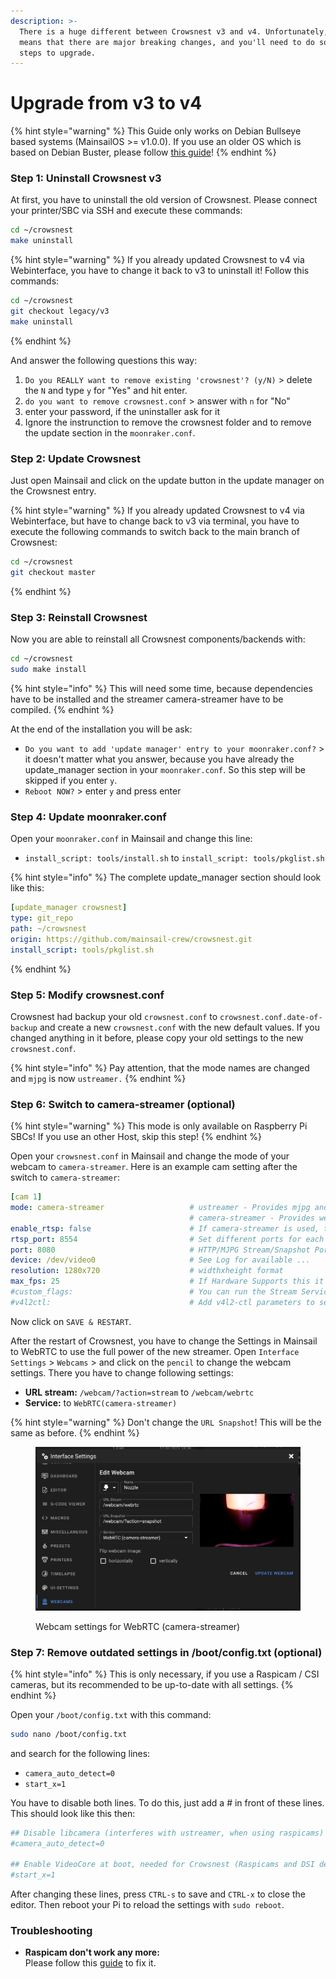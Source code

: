 ```yaml
---
description: >-
  There is a huge different between Crowsnest v3 and v4. Unfortunately, it also
  means that there are major breaking changes, and you'll need to do some manual
  steps to upgrade.
---
```


# Upgrade from v3 to v4

{% hint style="warning" %}
This Guide only works on Debian Bullseye based systems (MainsailOS >= v1.0.0). If you use an older OS which is based on Debian Buster, please follow [this guide](use-legacy-branch-on-buster.md)!
{% endhint %}

### Step 1: Uninstall Crowsnest v3

At first, you have to uninstall the old version of Crowsnest. Please connect your printer/SBC via SSH and execute these commands:

```bash
cd ~/crowsnest
make uninstall
```

{% hint style="warning" %}
If you already updated Crowsnest to v4 via Webinterface, you have to change it back to v3 to uninstall it! Follow this commands:

```bash
cd ~/crowsnest
git checkout legacy/v3
make uninstall
```
{% endhint %}

And answer the following questions this way:

1. `Do you REALLY want to remove existing 'crowsnest'? (y/N)` > delete the `N` and type `y` for "Yes" and hit enter.
2. `do you want to remove crowsnest.conf` > answer with `n` for "No"
3. enter your password, if the uninstaller ask for it
4. Ignore the instrunction to remove the crowsnest folder and to remove the update section in the `moonraker.conf`.

### Step 2: Update Crowsnest

Just open Mainsail and click on the update button in the update manager on the Crowsnest entry.

{% hint style="warning" %}
If you already updated Crowsnest to v4 via Webinterface, but have to change back to v3 via terminal, you have to execute the following commands to switch back to the main branch of Crowsnest:

```bash
cd ~/crowsnest
git checkout master
```
{% endhint %}

### Step 3: Reinstall Crowsnest

Now you are able to reinstall all Crowsnest components/backends with:

```bash
cd ~/crowsnest
sudo make install
```

{% hint style="info" %}
This will need some time, because dependencies have to be installed and the streamer camera-streamer have to be compiled.
{% endhint %}

At the end of the installation you will be ask:

* `Do you want to add 'update manager' entry to your moonraker.conf?` > it  doesn't matter what you answer, because you have already the update\_manager section in your `moonraker.conf`. So this step will be skipped if you enter `y`.
* `Reboot NOW?` > enter `y` and press enter

### Step 4: Update moonraker.conf

Open your `moonraker.conf` in Mainsail and change this line:

* `install_script: tools/install.sh` to `install_script: tools/pkglist.sh`

{% hint style="info" %}
The complete update\_manager section should look like this:

```yaml
[update_manager crowsnest]
type: git_repo
path: ~/crowsnest
origin: https://github.com/mainsail-crew/crowsnest.git
install_script: tools/pkglist.sh
```
{% endhint %}

### Step 5: Modify crowsnest.conf

Crowsnest had backup your old `crowsnest.conf` to `crowsnest.conf.date-of-backup` and create a new `crowsnest.conf` with the new default values. If you changed anything in it before, please copy your old settings to the new `crowsnest.conf`.

{% hint style="info" %}
Pay attention, that the mode names are changed and `mjpg` is now `ustreamer.`
{% endhint %}

### Step 6: Switch to camera-streamer (optional)

{% hint style="warning" %}
This mode is only available on Raspberry Pi SBCs! If you use an other Host, skip this step!
{% endhint %}

Open your `crowsnest.conf` in Mainsail and change the mode of your webcam to `camera-streamer`. Here is an example cam setting after the switch to `camera-streamer`:

```yaml
[cam 1]
mode: camera-streamer                   # ustreamer - Provides mjpg and snapshots. (All devices)
                                        # camera-streamer - Provides webrtc, mjpg and snapshots. (rpi + Raspi OS based only)
enable_rtsp: false                      # If camera-streamer is used, this enables also usage of an rtsp server
rtsp_port: 8554                         # Set different ports for each device!
port: 8080                              # HTTP/MJPG Stream/Snapshot Port
device: /dev/video0                     # See Log for available ...
resolution: 1280x720                    # widthxheight format
max_fps: 25                             # If Hardware Supports this it will be forced, otherwise ignored/coerced.
#custom_flags:                          # You can run the Stream Services with custom flags.
#v4l2ctl:                               # Add v4l2-ctl parameters to setup your camera, see Log what your cam is capable of.
```

Now click on `SAVE & RESTART`.

After the restart of Crowsnest, you have to change the Settings in Mainsail to WebRTC to use the full power of the new streamer. Open `Interface Settings` > `Webcams` > and click on the `pencil` to change the webcam settings. There you have to change following settings:

* **URL stream:** `/webcam/?action=stream` to `/webcam/webrtc`
* **Service:** to `WebRTC(camera-streamer)`

{% hint style="warning" %}
Don't change the `URL Snapshot`! This will be the same as before.
{% endhint %}

<figure><img src="../.gitbook/assets/image (2).png" alt=""><figcaption><p>Webcam settings for WebRTC (camera-streamer)</p></figcaption></figure>

### Step 7: Remove outdated settings in /boot/config.txt (optional)

{% hint style="info" %}
This is only necessary, if you use a Raspicam / CSI cameras, but its recommended to be up-to-date with all settings.
{% endhint %}

Open your `/boot/config.txt` with this command:

```bash
sudo nano /boot/config.txt
```

and search for the following lines:

* `camera_auto_detect=0`
* `start_x=1`

You have to disable both lines. To do this, just add a # in front of these lines. This should look like this then:

```yaml
## Disable libcamera (interferes with ustreamer, when using raspicams)
#camera_auto_detect=0

## Enable VideoCore at boot, needed for Crowsnest (Raspicams and DSI devices).
#start_x=1
```

After changing these lines, press `CTRL-s` to save and `CTRL-x` to close the editor. Then reboot your Pi to reload the settings with `sudo reboot`.

### Troubleshooting

* **Raspicam don't work any more:**\
  Please follow this [guide](../faq-trouble-shoot/how-to-setup-a-raspicam.md) to fix it.
